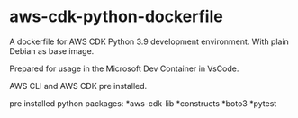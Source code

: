 # aws-cdk-python-dockerfile

A dockerfile for AWS CDK Python 3.9 development environment. With plain Debian as base image.

Prepared for usage in the Microsoft Dev Container in VsCode.

AWS CLI and  AWS CDK pre installed.

pre installed python packages:
*aws-cdk-lib
*constructs
*boto3
*pytest
